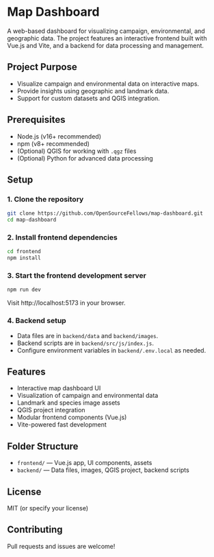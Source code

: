 # Map Dashboard

A web-based dashboard for visualizing campaign, environmental, and geographic data. The project features an interactive frontend built with Vue.js and Vite, and a backend for data processing and management.

## Project Purpose

- Visualize campaign and environmental data on interactive maps.
- Provide insights using geographic and landmark data.
- Support for custom datasets and QGIS integration.

## Prerequisites

- Node.js (v16+ recommended)
- npm (v8+ recommended)
- (Optional) QGIS for working with `.qgz` files
- (Optional) Python for advanced data processing

## Setup

### 1. Clone the repository

```zsh
git clone https://github.com/OpenSourceFellows/map-dashboard.git
cd map-dashboard
```

### 2. Install frontend dependencies

```zsh
cd frontend
npm install
```

### 3. Start the frontend development server

```zsh
npm run dev
```

Visit http://localhost:5173 in your browser.

### 4. Backend setup

- Data files are in `backend/data` and `backend/images`.
- Backend scripts are in `backend/src/js/index.js`.
- Configure environment variables in `backend/.env.local` as needed.

## Features

- Interactive map dashboard UI
- Visualization of campaign and environmental data
- Landmark and species image assets
- QGIS project integration
- Modular frontend components (Vue.js)
- Vite-powered fast development

## Folder Structure

- `frontend/` — Vue.js app, UI components, assets
- `backend/` — Data files, images, QGIS project, backend scripts

## License

MIT (or specify your license)

## Contributing

Pull requests and issues are welcome!

<!-- OLD README BELOW -->

<!-- # [Hackathon Guide](https://docs.google.com/document/d/11nFkKL7Rdhak7AVNIKkiDl1Cfle-VXqzvsP37AH6ddE/edit?usp=sharing)

<div align="center">
   <h1>Map Dashboard Web Application</h1>
   <p>
      This repository houses the source code for the Map Dashboard data visualization web application project. It uses
      <a href="https://vuejs.org/"><strong>Vue 3</strong></a>
      and
      <a href="https://vuetifyjs.com/en/"><strong>Vuetify</strong></a>.
   </p>
</div>

## Recommended IDE Setup

We **highly** recommend [VS Code](https://code.visualstudio.com/) for its great plugins. The project is also setup for auto-linting with VSCode on file save! You'll need at least the [Vue - Official](https://marketplace.visualstudio.com/items?itemName=Vue.volar) plugin. Once you open the source code in VSCode, some other convenient plugins should also be recommended to you.

# Features & Implementation Details

## Important Links

This project currently uses Tableau to format geospatial input data. Tableau has an extensive library of [tutorials](https://www.tableau.com/resources) and [API documentation](https://www.tableau.com/developer/tools?category=19921).

## Features

The Map Dashboard will display 3 types of map data:

1. Base map using our data from Notion
2. Water department polygons showing water volume (gradient of blue shades)
3. Canopy density (using transparency layer or classified zones; gradient of green shades)

There are 2 types of map marker pins; pins can be grouped or clustered:

1. Plants: green pins
2. Animals: red pins

Users can hover over marker pins and map data to view a tooltip that displays any of the following information:

1. Name of the animal or plant
2. Water volume
3. Canopy cover

Users can filter the map by:

- Animal vs plant
- Water volume
- Canopy density

## Architecture

| Component           | Technology                      |
| ------------------- | ------------------------------- |
| Notion Database     | Notion API                      |
| PostgresSQL Storage | Postgres + Post GIS (optiona)   |
| Visualization       | Tableau (Desktop/Server/Cloud)  |
| Automation          | GitHub Actions, Cron jobs       |
| Water Data          | Shapefiles/CSVs into Postgres   |
| Canopy Data         | Meta Canopy Map GeoTIFF/GeoJSON | -->
